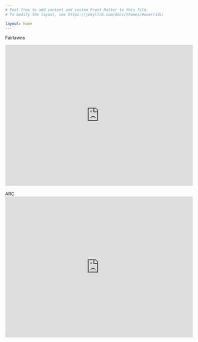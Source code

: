 ```yaml
---
# Feel free to add content and custom Front Matter to this file.
# To modify the layout, see https://jekyllrb.com/docs/themes/#overriding-theme-defaults

layout: home
---
```


Fairlawns
<div class="map-responsive">
<iframe src="https://www.google.com/maps/embed?pb=!1m18!1m12!1m3!1d2377.7697888695593!2d-1.5173712842619458!3d53.418943179994244!2m3!1f0!2f0!3f0!3m2!1i1024!2i768!4f13.1!3m3!1m2!1s0x487978d98a262533%3A0xe191c63d8d265b06!2sFairlawns!5e0!3m2!1sen!2suk!4v1641852792716!5m2!1sen!2suk" width="600" height="450" style="border:0;" allowfullscreen></iframe>
</div>
<br>
ARC
<div class="map-responsive">
<iframe src="https://www.google.com/maps/embed?pb=!1m18!1m12!1m3!1d2381.048700471135!2d-1.498792803705123!3d53.36028333602345!2m3!1f0!2f0!3f0!3m2!1i1024!2i768!4f13.1!3m3!1m2!1s0x4879826a9ab5e297%3A0x4f537f63b795d54e!2s51%20Lyndhurst%20Rd%2C%20Nether%20Edge%2C%20Sheffield%20S11%209BJ!5e0!3m2!1sen!2suk!4v1641853045214!5m2!1sen!2suk" width="600" height="450" style="border:0;" allowfullscreen></iframe>
</div>

